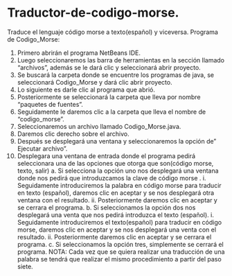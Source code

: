 # Traductor-de-codigo-morse.
Traduce el lenguaje código morse a texto(español) y viceversa.
Programa de Codigo_Morse:
1)	Primero abrirán el programa NetBeans IDE.
2)	Luego seleccionaremos las barra de herramientas en la sección llamado “archivos”, además se le dará clic  y seleccionará abrir proyecto.
3)	Se buscará la carpeta donde se encuentre los programas de java, se seleccionará Codigo_Morse y dará clic abrir proyecto.
4)	Lo siguiente es darle clic al programa que abrió.
5)	Posteriormente se seleccionará la carpeta que lleva por nombre “paquetes de fuentes”.
6)	Seguidamente le daremos clic a la carpeta que lleva el nombre de “codigo_morse”.
7)	Seleccionaremos un archivo llamado Codigo_Morse.java.
8)	Daremos clic derecho sobre el archivo.
9)	Después se desplegará una ventana  y seleccionaremos la opción de” Ejecutar archivo”.
10)	Desplegara una ventana de entrada donde el programa pedirá seleccionara una de las opciones que otorga que son(código morse, texto, salir)
a.	Si selecciona la opción uno nos desplegará una ventana donde nos pedirá que introduzcamos la clave de código morse .
i.	Seguidamente introduciremos la palabra en código morse para traducir en texto (español), daremos clic en aceptar y se nos desplegará otra ventana con el resultado.
ii.	Posteriormente daremos clic en aceptar y se cerrara el programa.
b.	Si seleccionamos la opción dos nos desplegará una venta que nos pedirá introduzca el texto (español).
i.	Seguidamente introduciremos el texto(español) para traducir en código morse, daremos clic en aceptar y se nos desplegará una venta con el resultado.
ii.	Posteriormente daremos clic en aceptar y se cerrara el programa.
c.	Si seleccionamos la opción tres, simplemente se cerrará el programa.
NOTA: Cada vez que se  quiera realizar una traducción de una palabra se tendrá que realizar el mismo procedimiento  a partir del paso siete.
